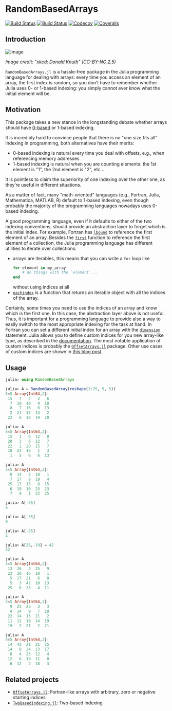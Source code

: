 # RandomBasedArrays

[![Build Status](https://travis-ci.com/giordano/RandomBasedArrays.jl.svg?branch=master)](https://travis-ci.com/giordano/RandomBasedArrays.jl)
[![Build Status](https://ci.appveyor.com/api/projects/status/github/giordano/RandomBasedArrays.jl?svg=true)](https://ci.appveyor.com/project/giordano/RandomBasedArrays-jl)
[![Codecov](https://codecov.io/gh/giordano/RandomBasedArrays.jl/branch/master/graph/badge.svg)](https://codecov.io/gh/giordano/RandomBasedArrays.jl)
[![Coveralls](https://coveralls.io/repos/github/giordano/RandomBasedArrays.jl/badge.svg?branch=master)](https://coveralls.io/github/giordano/RandomBasedArrays.jl?branch=master)

## Introduction

![image](https://imgs.xkcd.com/comics/donald_knuth.png)

*Image credit: "[xkcd: Donald Knuth](https://xkcd.com/163/)" ([CC-BY-NC
2.5](https://creativecommons.org/licenses/by-nc/2.5/))*

`RandomBasedArrays.jl` is a hassle-free package in the Julia programming
language for dealing with arrays: every time you access an element of an array,
the first index is random, so you don’t have to remember whether Julia uses 0-
or 1-based indexing: you simply cannot ever know what the initial element will
be.

## Motivation

This package takes a new stance in the longstanding debate whether arrays should
have [0-based](https://en.wikipedia.org/wiki/Zero-based_numbering) or 1-based
indexing.

It is incredibly hard to convince people that there is no "one size fits all"
indexing in programming, both alternatives have their merits:

* 0-based indexing is natural every time you deal with offsets, e.g., when
  referencing memory addresses
* 1-based indexing is natural when you are counting elements: the 1st element is
  "1", the 2nd element is "2", etc...

It is pointless to claim the superiority of one indexing over the other one, as
they’re useful in different situations.

As a matter of fact, many "math-oriented" languages (e.g., Fortran, Julia,
Mathematica, MATLAB, R) default to 1-based indexing, even though probably the
majority of the programming languages nowadays uses 0-based indexing.

A good programming language, even if it defaults to either of the two indexing
conventions, should provide an abstraction layer to forget which is the initial
index.  For example, Fortran has
[`lbound`](http://fortranwiki.org/fortran/show/lbound) to reference the first
element of an array.  Besides the
[`first`](https://docs.julialang.org/en/v1/base/collections/#Base.first)
function to reference the first element of a collection, the Julia programming
language has different utilities to iterate over collections:

* arrays are iterables, this means that you can write a `for` loop like
  ```julia
  for element in my_array
	  # do things with the `element`...
  end
  ```
  without using indices at all
* [`eachindex`](https://docs.julialang.org/en/v1/base/arrays/#Base.eachindex) is
  a function that returns an iterable object with all the indices of the array.

Certainly, some times you need to use the indices of an array and know which is
the first one.  In this case, the abstraction layer above is not useful.  Thus,
it is important for a programming language to provide also a way to easily
switch to the most appropriate indexing for the task at hand.  In Fortran you
can set a different initial index for an array with the
[`dimension`](https://docs.oracle.com/cd/E19957-01/805-4939/6j4m0vn8a/index.html)
statement.  Julia allows you to define custom indices for you new array-like
type, as described in the
[documentation](https://docs.julialang.org/en/v1/devdocs/offset-arrays/).  The
most notable application of custom indices is probably the
[`OffsetArrays.jl`](https://github.com/JuliaArrays/OffsetArrays.jl) package.
Other use cases of custom indices are shown in [this blog
post](https://julialang.org/blog/2017/04/offset-arrays).

## Usage

```julia
julia> using RandomBasedArrays

julia> A = RandomBasedArray(reshape(1:25, 5, 5))
5×5 Array{Int64,2}:
 15   7   4   2   6
  7  10  10   9  18
  8   7  16   6  13
  2  21  17  13   2
 22   6  18  19  20

julia> A
5×5 Array{Int64,2}:
 15   3   6  12   8
 20   3   6  22   7
 22   2  20  15   7
 18  22  16   1   3
  1   5   6   6  13

julia> A
5×5 Array{Int64,2}:
  8  14   2  18   1
  7  17   8  19   4
 25  17  15   8  15
  6  19  10  23  23
  7   8   1  22  25

julia> A[-35]
6

julia> A[-35]
9

julia> A[-35]
4

julia> A[28,-19] = 42
42

julia> A
5×5 Array{Int64,2}:
 13  16   3  25   9
 23  20  16  18   1
  5  17  21   6   8
  5   3  42  10  13
 25   6  23   4  11

julia> A
5×5 Array{Int64,2}:
  9  25  25   3   3
  4  14   9   7  18
 22  14  13  21   2
 11  12  19  14  19
 19   2  21   2  21

julia> A
5×5 Array{Int64,2}:
 14  42  21  21  25
 14   8  24  13  17
  6   4  23  12   4
 12   6  19  11   8
  6  12   2  18   3
```

## Related projects

* [`OffsetArrays.jl`](https://github.com/JuliaArrays/OffsetArrays.jl):
  Fortran-like arrays with arbitrary, zero or negative starting indices
* [`TwoBasedIndexing.jl`](https://github.com/simonster/TwoBasedIndexing.jl):
  Two-based indexing

